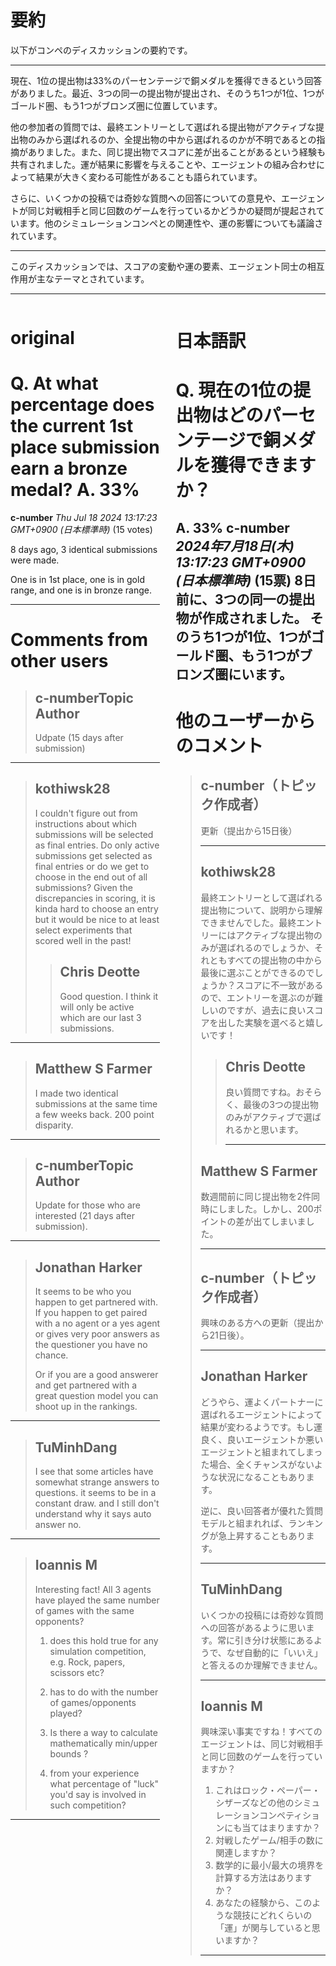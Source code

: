 # 要約 
以下がコンペのディスカッションの要約です。

---

現在、1位の提出物は33%のパーセンテージで銅メダルを獲得できるという回答がありました。最近、3つの同一の提出物が提出され、そのうち1つが1位、1つがゴールド圏、もう1つがブロンズ圏に位置しています。

他の参加者の質問では、最終エントリーとして選ばれる提出物がアクティブな提出物のみから選ばれるのか、全提出物の中から選ばれるのかが不明であるとの指摘がありました。また、同じ提出物でスコアに差が出ることがあるという経験も共有されました。運が結果に影響を与えることや、エージェントの組み合わせによって結果が大きく変わる可能性があることも語られています。

さらに、いくつかの投稿では奇妙な質問への回答についての意見や、エージェントが同じ対戦相手と同じ回数のゲームを行っているかどうかの疑問が提起されています。他のシミュレーションコンペとの関連性や、運の影響についても議論されています。

--- 

このディスカッションでは、スコアの変動や運の要素、エージェント同士の相互作用が主なテーマとされています。

---


<style>
.column-left{
  float: left;
  width: 47.5%;
  text-align: left;
}
.column-right{
  float: right;
  width: 47.5%;
  text-align: left;
}
.column-one{
  float: left;
  width: 100%;
  text-align: left;
}
</style>


<div class="column-left">

# original

# Q. At what percentage does the current 1st place submission earn a bronze medal? A. 33%

**c-number** *Thu Jul 18 2024 13:17:23 GMT+0900 (日本標準時)* (15 votes)

8 days ago, 3 identical submissions were made.

One is in 1st place, one is in gold range, and one is in bronze range.



---

 # Comments from other users

> ## c-numberTopic Author
> 
> Udpate (15 days after submission)
> 
> 
> 


---

> ## kothiwsk28
> 
> I couldn't figure out from instructions about which submissions will be selected as final entries. Do only active submissions get selected as final entries or do we get to choose in the end out of all submissions? Given the discrepancies in scoring, it is kinda hard to choose an entry but it would be nice to at least select experiments that scored well in the past!
> 
> 
> 
> > ## Chris Deotte
> > 
> > Good question. I think it will only be active which are our last 3 submissions.
> > 
> > 
> > 


---

> ## Matthew S Farmer
> 
> I made two identical submissions at the same time a few weeks back. 200 point disparity. 
> 
> 
> 


---

> ## c-numberTopic Author
> 
> Update for those who are interested (21 days after submission).
> 
> 
> 


---

> ## Jonathan Harker
> 
> It seems to be who you happen to get partnered with. If you happen to get paired with a no agent or a yes agent or gives very poor answers as the questioner you have no chance. 
> 
> Or if you are a good answerer and get partnered with a great question model you can shoot up in the rankings.
> 
> 
> 


---

> ## TuMinhDang
> 
> I see that some articles have somewhat strange answers to questions. it seems to be in a constant draw. and I still don't understand why it says auto answer no.
> 
> 
> 


---

> ## Ioannis M
> 
> Interesting fact! All 3 agents have played the same number of games with the same opponents?  
> 
> 1) does this hold true for any simulation competition, e.g. Rock, papers, scissors etc? 
> 
> 2) has to do with the number of games/opponents played? 
> 
> 3) Is there a way to calculate mathematically min/upper bounds ? 
> 
> 4) from your experience what percentage of "luck" you'd say is involved in such competition?
> 
> 
> 


---



</div>
<div class="column-right">

# 日本語訳

# Q. 現在の1位の提出物はどのパーセンテージで銅メダルを獲得できますか？
A. 33%
**c-number** *2024年7月18日(木) 13:17:23 GMT+0900 (日本標準時)* (15票)
8日前に、3つの同一の提出物が作成されました。
そのうち1つが1位、1つがゴールド圏、もう1つがブロンズ圏にいます。
---
 # 他のユーザーからのコメント
> ## c-number（トピック作成者）
> 
> 更新（提出から15日後）
> 
> 
> ---
> ## kothiwsk28
> 
> 最終エントリーとして選ばれる提出物について、説明から理解できませんでした。最終エントリーにはアクティブな提出物のみが選ばれるのでしょうか、それともすべての提出物の中から最後に選ぶことができるのでしょうか？スコアに不一致があるので、エントリーを選ぶのが難しいのですが、過去に良いスコアを出した実験を選べると嬉しいです！
> 
> > ## Chris Deotte
> > 
> > 良い質問ですね。おそらく、最後の3つの提出物のみがアクティブで選ばれるかと思います。
> > 
> > ---
> ## Matthew S Farmer
> 
> 数週間前に同じ提出物を2件同時にしました。しかし、200ポイントの差が出てしまいました。
> 
> ---
> ## c-number（トピック作成者）
> 
> 興味のある方への更新（提出から21日後）。
> 
> ---
> ## Jonathan Harker
> 
> どうやら、運よくパートナーに選ばれるエージェントによって結果が変わるようです。もし運良く、良いエージェントか悪いエージェントと組まれてしまった場合、全くチャンスがないような状況になることもあります。
> 
> 逆に、良い回答者が優れた質問モデルと組まれれば、ランキングが急上昇することもあります。
> 
> ---
> ## TuMinhDang
> 
> いくつかの投稿には奇妙な質問への回答があるように思います。常に引き分け状態にあるようで、なぜ自動的に「いいえ」と答えるのか理解できません。
> 
> ---
> ## Ioannis M
> 
> 興味深い事実ですね！すべてのエージェントは、同じ対戦相手と同じ回数のゲームを行っていますか？  
> 1) これはロック・ペーパー・シザーズなどの他のシミュレーションコンペティションにも当てはまりますか？  
> 2) 対戦したゲーム/相手の数に関連しますか？  
> 3) 数学的に最小/最大の境界を計算する方法はありますか？  
> 4) あなたの経験から、このような競技にどれくらいの「運」が関与していると思いますか？  
> 
> ---


</div>